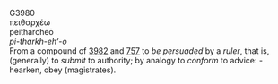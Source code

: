 <body>
  <p>G3980<br>  πειθαρχέω  <br> peitharcheō  <br><i>pi-tharkh-eh‘-o </i><br>From a compound of <a href="g3982.htm">3982</a> and <a href="g0757.htm">757</a>  to <i>be</i> <i>persuaded</i> by a <i>ruler</i>, that is, (generally) to <i>submit</i> to authority; by analogy to <i>conform</i> to advice: - hearken, obey (magistrates).<br></p>
 </body>